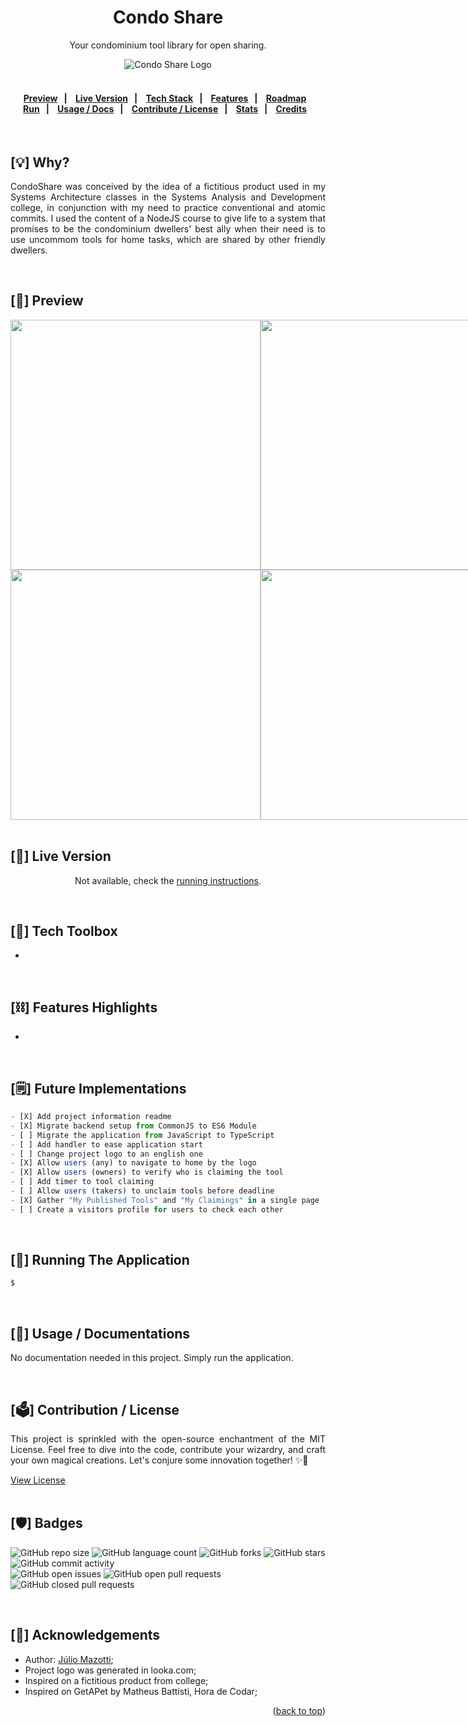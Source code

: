 <a name="readme-top"></a>

<h1 align="center">
    Condo Share
</h1>
<p align="center">
    Your condominium tool library for open sharing.
</p>

<div align="center">
    <img src="https://user-images.githubusercontent.com/92126792/224420297-1168c47d-9c44-4ef3-a0d6-79a491935722.png" alt="Condo Share Logo" />
</div>
<br>

<h4 align="center">
    <p align="center">
      <a href="#-preview">Preview</a>&nbsp;&nbsp;&nbsp;|&nbsp;&nbsp;&nbsp;
      <a href="#-live-version">Live Version</a>&nbsp;&nbsp;&nbsp;|&nbsp;&nbsp;&nbsp;
      <a href="#-techstack">Tech Stack</a>&nbsp;&nbsp;&nbsp;|&nbsp;&nbsp;&nbsp;
      <a href="#-features-highlights">Features</a>&nbsp;&nbsp;&nbsp;|&nbsp;&nbsp;&nbsp;
      <a href="#-future-implementations">Roadmap</a>&nbsp;&nbsp;&nbsp;
        <br>
      <a href="#-running-the-app">Run</a>&nbsp;&nbsp;&nbsp;|&nbsp;&nbsp;&nbsp;
      <a href="#-usage-docs">Usage / Docs</a>&nbsp;&nbsp;&nbsp;|&nbsp;&nbsp;&nbsp;
      <a href="#-contribution-license">Contribute / License</a>&nbsp;&nbsp;&nbsp;|&nbsp;&nbsp;&nbsp;
      <a href="#-badges">Stats</a>&nbsp;&nbsp;&nbsp;|&nbsp;&nbsp;&nbsp;
      <a href="#-acknowledgements">Credits</a>&nbsp;&nbsp;&nbsp;
  </p>
</h4>
<br>

## [:bulb:] Why?

<p align="justify">
    CondoShare was conceived by the idea of a fictitious product used in my Systems Architecture classes in the Systems Analysis and Development college, in conjunction with my need to practice conventional and atomic commits. I used the content of a NodeJS course to give life to a system that promises to be the condominium dwellers' best ally when their need is to use uncommom tools for home tasks, which are shared by other friendly dwellers.
</p>
<br>

## [:telescope:] Preview <a name="-preview">

<div align="center" style="display: flex; flex-direction: row;">
  <img src="https://user-images.githubusercontent.com/92126792/224421788-6099dc3f-d3b6-4b5f-8e6c-e0c27c5d2248.png" width=400px />
  <img src="https://user-images.githubusercontent.com/92126792/224422022-c943dadd-b746-42a8-8b7c-3c5d4af323d1.png" width=400px />
</div>
<div align="center" style="display: flex; flex-direction: row;">
  <img src="https://user-images.githubusercontent.com/92126792/224421941-c8ff1e5f-0af9-48d5-b211-391860ccb085.png" width=400px />
  <img src="https://user-images.githubusercontent.com/92126792/224422076-fa8a2622-14f5-4067-b2e7-463dd1cb94fd.png" width=400px />
</div>
<br>

## [:link:] Live Version <a name="-live-version">

<p align="center">
    Not available, check the <a href="#-running-the-app">running instructions</a>.
</p>
<br>

## [:toolbox:] Tech Toolbox <a name="-techstack">

<ul>
    <li>
</ul>
<br>

## [:chains:] Features Highlights <a name="-features-highlights">

<ul>
    <li>
</ul>
<br>

## [:spiral_notepad:] Future Implementations <a name="-future-implementations">

```javascript
- [X] Add project information readme
- [X] Migrate backend setup from CommonJS to ES6 Module
- [ ] Migrate the application from JavaScript to TypeScript
- [ ] Add handler to ease application start
- [ ] Change project logo to an english one
- [X] Allow users (any) to navigate to home by the logo
- [X] Allow users (owners) to verify who is claiming the tool
- [ ] Add timer to tool claiming
- [ ] Allow users (takers) to unclaim tools before deadline
- [X] Gather "My Published Tools" and "My Claimings" in a single page
- [ ] Create a visitors profile for users to check each other
```

<br>

## [:key:] Running The Application <a name="-running-the-app">

```sh
$ 
```

<br>

## [:page_facing_up:] Usage / Documentations <a name="-usage-docs">

<p align="justify">
    No documentation needed in this project. Simply run the application.
</p>
<br>

## [:ballot_box:] Contribution / License <a name="-contribution-license">

<p align="justify">
    This project is sprinkled with the open-source enchantment of the MIT License. Feel free to dive into the code, contribute your wizardry, and craft your own magical creations. Let's conjure some innovation together! ✨🔮
</p>

<a href="https://github.com/maztt/condo-share/blob/main/LICENSE">View License</a>
<br>
<br>

## [:shield:] Badges <a name="-badges">

![GitHub repo size](https://img.shields.io/github/repo-size/maztt/condo-share?style=for-the-badge)
![GitHub language count](https://img.shields.io/github/languages/count/maztt/condo-share?style=for-the-badge)
![GitHub forks](https://img.shields.io/github/forks/maztt/condo-share?style=for-the-badge)
![GitHub stars](https://img.shields.io/github/stars/maztt/condo-share?style=for-the-badge)
![GitHub commit activity](https://img.shields.io/github/commit-activity/y/maztt/condo-share?style=for-the-badge)
<br>
![GitHub open issues](https://img.shields.io/github/issues/maztt/condo-share?style=for-the-badge)
![GitHub open pull requests](https://img.shields.io/github/issues-pr-raw/maztt/condo-share?style=for-the-badge)
![GitHub closed pull requests](https://img.shields.io/github/issues-pr-closed-raw/maztt/condo-share?style=for-the-badge)

<br>

## [:handshake:] Acknowledgements <a name="-acknowledgements">

<ul>
    <li>Author: <a href="https://www.github.com/maztt">Júlio Mazotti</a>;
    <li>Project logo was generated in looka.com;
    <li>Inspired on a fictitious product from college;
    <li>Inspired on GetAPet by Matheus Battisti, Hora de Codar;
</ul>

<p align="right">(<a href="#readme-top">back to top</a>)</p>
